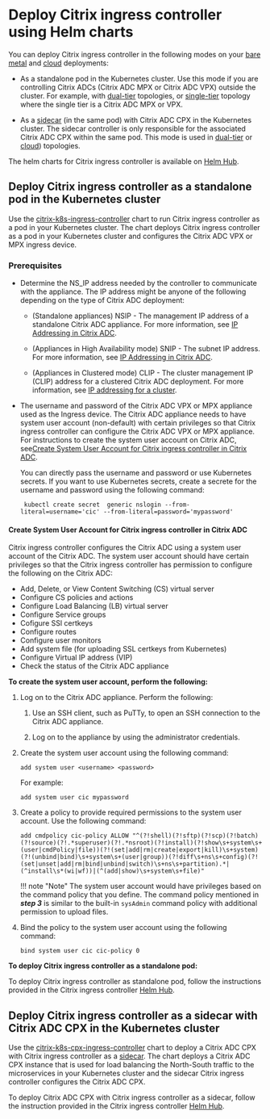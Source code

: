 # Deploy Citrix ingress controller using Helm charts

You can deploy Citrix ingress controller in the following modes on your [bare metal](https://github.com/citrix/citrix-k8s-ingress-controller/tree/master/deployment/baremetal) and [cloud](https://github.com/citrix/citrix-k8s-ingress-controller/tree/master/deployment) deployments:

-  As a standalone pod in the Kubernetes cluster. Use this mode if you are controlling Citrix ADCs (Citrix ADC MPX or Citrix ADC VPX) outside the cluster. For example, with [dual-tier](../deployment-topologies.md#dual-tier-topology) topologies, or [single-tier](../deployment-topologies.md#single-tier-topology) topology where the single tier is a Citrix ADC MPX or VPX.

-  As a [sidecar](https://kubernetes.io/docs/concepts/workloads/pods/pod-overview/) (in the same pod) with Citrix ADC CPX in the Kubernetes cluster. The sidecar controller is only responsible for the associated Citrix ADC CPX within the same pod. This mode is used in [dual-tier](../deployment-topologies.md#dual-tier-topology) or [cloud](../deployment-topologies.md#cloud-topology)) topologies.

The helm charts for Citrix ingress controller is available on [Helm Hub](https://hub.helm.sh).

## Deploy Citrix ingress controller as a standalone pod in the Kubernetes cluster

Use the [citrix-k8s-ingress-controller](https://hub.helm.sh/charts/cic/citrix-k8s-ingress-controller) chart to run Citrix ingress controller as a pod in your Kubernetes cluster. The chart deploys Citrix ingress controller as a pod in your Kubernetes cluster and configures the Citrix ADC VPX or MPX ingress device.

### Prerequisites

-  Determine the NS_IP address needed by the controller to communicate with the appliance. The IP address might be anyone of the following depending on the type of Citrix ADC deployment:

    -  (Standalone appliances) NSIP - The management IP address of a standalone Citrix ADC appliance. For more information, see [IP Addressing in Citrix ADC](https://docs.citrix.com/en-us/citrix-adc/12-1/networking/ip-addressing.html).

    -  (Appliances in High Availability mode) SNIP - The subnet IP address. For more information, see [IP Addressing in Citrix ADC](https://docs.citrix.com/en-us/citrix-adc/12-1/networking/ip-addressing.html).

    -  (Appliances in Clustered mode) CLIP - The cluster management IP (CLIP) address for a clustered Citrix ADC deployment. For more information, see [IP addressing for a cluster](https://docs.citrix.com/en-us/citrix-adc/12-1/clustering/cluster-overview/ip-addressing.html).

-  The username and password of the Citrix ADC VPX or MPX appliance used as the Ingress device. The Citrix ADC appliance needs to have system user account (non-default) with certain privileges so that Citrix ingress controller can configure the Citrix ADC VPX or MPX appliance. For instructions to create the system user account on Citrix ADC, see[Create System User Account for Citrix ingress controller in Citrix ADC](#create-system-user-account-for-citrix-ingress-controller-in-citrix-adc).

    You can directly pass the username and password or use Kubernetes secrets. If you want to use Kubernetes secrets, create a secrete for the username and password using the following command:

        kubectl create secret  generic nslogin --from-literal=username='cic' --from-literal=password='mypassword'

#### Create System User Account for Citrix ingress controller in Citrix ADC

Citrix ingress controller configures the Citrix ADC using a system user account of the Citrix ADC. The system user account should have certain privileges so that the Citrix ingress controller has permission to configure the following on the Citrix ADC:

-  Add, Delete, or View Content Switching (CS) virtual server
-  Configure CS policies and actions
-  Configure Load Balancing (LB) virtual server
-  Configure Service groups
-  Cofigure SSl certkeys
-  Configure routes
-  Configure user monitors
-  Add system file (for uploading SSL certkeys from Kubernetes)
-  Configure Virtual IP address (VIP)
-  Check the status of the Citrix ADC appliance

**To create the system user account, perform the following:**

1.  Log on to the Citrix ADC appliance. Perform the following:
    1.  Use an SSH client, such as PuTTy, to open an SSH connection to the Citrix ADC appliance.

    2.  Log on to the appliance by using the administrator credentials.

2.  Create the system user account using the following command:

        add system user <username> <password>

    For example:

        add system user cic mypassword

3.  Create a policy to provide required permissions to the system user account. Use the following command:

        add cmdpolicy cic-policy ALLOW "^(?!shell)(?!sftp)(?!scp)(?!batch)(?!source)(?!.*superuser)(?!.*nsroot)(?!install)(?!show\s+system\s+(user|cmdPolicy|file))(?!(set|add|rm|create|export|kill)\s+system)(?!(unbind|bind)\s+system\s+(user|group))(?!diff\s+ns\s+config)(?!(set|unset|add|rm|bind|unbind|switch)\s+ns\s+partition).*|(^install\s*(wi|wf))|(^(add|show)\s+system\s+file)"

    !!! note "Note"
        The system user account would have privileges based on the command policy that you define. The command policy mentioned in ***step 3*** is similar to the built-in `sysAdmin` command policy with additional permission to upload files.

4.  Bind the policy to the system user account using the following command:

        bind system user cic cic-policy 0

**To deploy Citrix ingress controller as a standalone pod:**

To deploy Citrix ingress controller as standalone pod, follow the instructions provided in the Citrix ingress controller [Helm Hub](https://hub.helm.sh/charts/cic/citrix-k8s-ingress-controller).

## Deploy Citrix ingress controller as a sidecar with Citrix ADC CPX in the Kubernetes cluster

Use the [citrix-k8s-cpx-ingress-controller](https://hub.helm.sh/charts/cic/citrix-k8s-cpx-ingress-controller) chart to deploy a Citrix ADC CPX with Citrix ingress controller as a [sidecar](https://kubernetes.io/docs/concepts/workloads/pods/pod-overview/). The chart deploys a Citrix ADC CPX instance that is used for load balancing the North-South traffic to the microservices in your Kubernetes cluster and the sidecar Citrix ingress controller configures the Citrix ADC CPX.

To deploy Citrix ADC CPX with Citrix ingress controller as a sidecar, follow the instruction provided in the Citrix ingress controller [Helm Hub](ttps://hub.helm.sh/charts/cic/citrix-k8s-cpx-ingress-controller).

